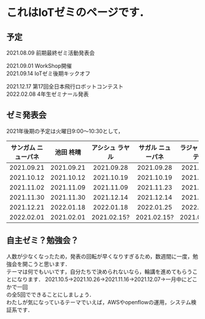 # これはIoTゼミのページです．

## 予定

2021.08.09 前期最終ゼミ活動発表会  

2021.09.01 WorkShop開催  
2021.09.14 IoTゼミ後期キックオフ  


2021.12.17 第17回全日本飛行ロボットコンテスト  
2022.02.08 4年生ゼミナール発表

## ゼミ発表会
2021年後期の予定は火曜日9:00～10:30として，  

| サンガム ニューパネ | 池田 柊晴 |アシシュ ラヤル| サガル ニューパネ | ラジャン ブーテル |
|  :---:| :---: |  :---: |  :---: |  :---: |
| 2021.09.21| 2021.09.21|2021.09.28| 2021.09.28 | 2021.09.28 |
| 2021.10.12  | 2021.10.12  |2021.10.19 | 2021.10.19  | 2021.11.02  |
| 2021.11.02  | 2021.11.09  |2021.11.09 | 2021.11.23  | 2021.11.23  |
| 2021.11.30  | 2021.11.30  |2021.12.14 | 2021.12.14  | 2021.12.21  |
| 2021.12.21  | 2022.01.18  |2022.01.18 | 2022.01.25  | 2022.01.25 |
| 2022.02.01  | 2021.02.01  |2021.02.15? | 2021.02.15?  | 2021.02.15? |
  
## 自主ゼミ？勉強会？
人数が少なくなったため，発表の回転が早くなりすぎるため，数週間に一度，勉強会を開こうと思います．  
テーマは何でもいいです，自分たちで決められないなら，輪講を進めてもらうことになります．
2021.10.5→2021.10.26→2021.11.16→2021.12.07→一月中にどこかで一回  
の全5回でできることにしましょう．  
わたしが気になっているテーマでいえば，AWSやopenflowの運用，システム検証系です．  
